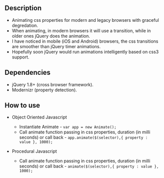 ## Description

* Animating css properties for modern and legacy browsers with graceful degredation.
* When animating, in modern browsers it will use a transition, while in older ones jQuery does the animation.
* I have noticed in mobile (iOS and Android) browsers, the css transitions are smoother than jQuery timer animations.
* Hopefully soon jQuery would run animations intelligently based on css3 support.

## Dependencies

* jQuery 1.8+ (cross browser framework).
* Modernizr (property detection).

## How to use

* Object Oriented Javascript
  * Instantiate Animate - `var app = new Animate();`
  * Call animate function passing in css properties, duration (in milli seconds) or call back - `app.animate($(selector),{ property : value }, 1000);`
 
* Procedural Javascript
  * Call animate function passing in css properties, duration (in milli seconds) or call back - `animate($(selector),{ property : value }, 1000);`
